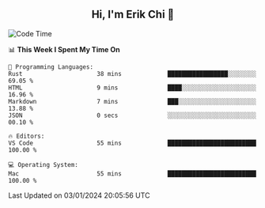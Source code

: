 <h2 align="center"> Hi, I'm Erik Chi 👋 </h2>

<table>
    
<!--START_SECTION:waka-->
![Code Time](http://img.shields.io/badge/Code%20Time-2%2C629%20hrs%2030%20mins-blue)

📊 **This Week I Spent My Time On** 

```text
💬 Programming Languages: 
Rust                     38 mins             █████████████████░░░░░░░░   69.05 % 
HTML                     9 mins              ████░░░░░░░░░░░░░░░░░░░░░   16.96 % 
Markdown                 7 mins              ███░░░░░░░░░░░░░░░░░░░░░░   13.88 % 
JSON                     0 secs              ░░░░░░░░░░░░░░░░░░░░░░░░░   00.10 % 

🔥 Editors: 
VS Code                  55 mins             █████████████████████████   100.00 % 

💻 Operating System: 
Mac                      55 mins             █████████████████████████   100.00 % 
```


 Last Updated on 03/01/2024 20:05:56 UTC
<!--END_SECTION:waka-->
</td></tr>
</table>